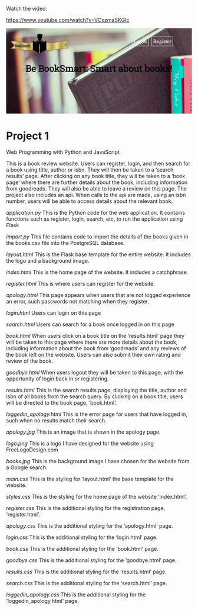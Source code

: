 Watch the video:

https://www.youtube.com/watch?v=VCxzmaSKGIc

![project image](https://github.com/GK230/BookSmart/blob/master/Screen%20Shot%202020-07-25%20at%2014.13.06.png)

# Project 1

Web Programming with Python and JavaScript

This is a book review website. Users can register, login, and then search for a book using title, author or isbn. They will then be taken to a ‘search results’ page. After clicking on any book title, they will be taken to a ‘book page’ where there are further details about the book, including information from goodreads. They will also be able to leave a review on this page. The project also includes an api. When calls to the api are made, using an isbn number, users will be able to access details about the relevant book.

*application.py*
This is the Python code for the web application. It contains functions such as register, login, search, etc, to run the application using Flask

*import.py*
This file contains code to import the details of the books given in the books.csv file into the PostgreSQL database.

*layout.html*
This is the Flask base template for the entire website. It includes the logo and a background image.

*index.html*
This is the home page of the website. It includes a catchphrase.

*register.html*
This is where users can register for the website.

*apology.html*
This page appears when users that are not logged experience an error, such passwords not matching when they register.

*login.html*
Users can login on this page

*search.html*
Users can search for a book once logged in on this page

*book.html*
When users click on a book title on the ‘results.html’ page they will be taken to this page where there are more details about the book, including information about the book from ‘goodreads’ and any reviews of the book left on the website. Users can also submit their own rating and review of the book.

*goodbye.html*
When users logout they will be taken to this page, with the opportunity of login back in or registering.

*results.html*
This is the search results page, displaying the title, author and isbn of all books from the search query. By clicking on a book title, users will be directed to the book page, ‘book.html’.

*loggedin_apology.html*
This is the error page for users that have logged in, such when no results match their search.

*apology.jpg*
This is an image that is shown in the apology page.

*logo.png*
This is a logo I have designed for the website using FreeLogoDesign.com

*books.jpg*
This is the background image I have chosen for the website from a Google search.

*main.css*
This is the styling for ‘layout.html’ the base template for the website.

*styles.css*
This is the styling for the home page of the website ‘index.html’.

*register.css*
This is the additional styling for the registration page, ‘register.html’.

*apology.css*
This is the additional styling for the ‘apology.html’ page.

*login.css*
This is the additional styling for the ‘login.html’ page.

*book.css*
This is the additional styling for the ‘book.html’ page.

*goodbye.css*
This is the additional styling for the ‘goodbye.html’ page.

*results.css*
This is the additional styling for the ‘results.html’ page.

*search.css*
This is the additional styling for the ‘search.html’ page.

*loggedin_apology.css*
This is the additional styling for the ‘loggedin_apology.html’ page.






